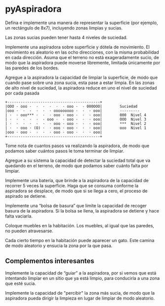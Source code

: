# pyAspiradora

Defina e implemente una manera de representar la superficie (por ejemplo, un rectángulo de 8x7), incluyendo zonas limpias y sucias.

Las zonas sucias pueden tener hasta 4 niveles de suciedad. 

Implemente una aspiradora sobre superficie y dótela de movimiento. El movimiento es aleatorio en las ocho direcciones, con la misma probabilidad en cada dirección. Asuma que el terreno no está exageradamente sucio, de modo que la aspiradora puede moverse libremente, limitada únicamente por las paredes de los bordes.

Agregue a la aspiradora la capacidad de limpiar la superficie, de modo que cuando pase sobre una zona sucia, esta pase a estar limpia. En las zonas de alto nivel de suciedad, la aspiradora reduce en uno el nivel de suciedad por cada pasada

```
+------------------------------------------+
|OOO · ooo ·  ·  ·  ·  ·  · ooo ·  · 000OOO|        Suciedad
|ooo ·  ·  ·  ·  ·  · ooooooooo ·  ·  · ooo|        ---------
| ·  · ooo*** ·  ·  · ooo · ooo ·  ·  · ooo|        000  Nivel 4
| ·  ·  ·  ·  ·  · ooo ·  · ooo ·  ·  · ooo|        OOO  Nivel 3
| ·  ·  ·  ·  ·  ·  · ooo · ooo ·  ·  · ooo|        ***  Nivel 2
| ·  · ooo · (O) ·  · ooo · ooo ·  ·  · ooo|        ooo  Nivel 1
|ooo · ooo ·  ·  ·  · ooo · ooo ·  ·  · ooo|
+------------------------------------------+

```

Tome nota de cuantos pasos va realizando la aspiradora, de modo que podamos saber cuántos pasos le toma terminar de limpiar.

Agregue a su sistema la capacidad de detectar la suciedad total que va quedando en el terreno, de modo que podamos saber cuánto falta por limpiar.

Implemente una batería, que brinde a la aspiradora de la capacidad de recorrer 5 veces la superficie. Haga que se consuma conforme la aspiradora se desplace, de modo que si se llega a cero, el proceso de aspirado se detiene.

Implemente una “bolsa de basura” que limite la capacidad de recoger basura de la aspiradora. Si la bolsa se llena, la aspiradora se detiene y hace falta vaciarla. 

Coloque muebles en la habitación. Los muebles, al igual que las paredes, no pueden atravesarse.

Cada cierto tiempo en la habitación puede aparecer un gato. Este camina de modo aleatorio y ensucia la zona por la que pasa.

## Complementos interesantes

Implemente la capacidad de “guiar” a la aspiradora, por si vemos que está intentando limpiar en un sitio que ya está limpio, para conducirla a una zona que esté sucia. 

Implemente la capacidad de "percibir" la zona más sucia, de modo que la aspiradora pueda dirigir la limpieza en lugar de limpiar de modo aleatorio.